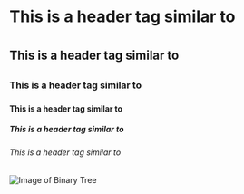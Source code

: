 # This is a header tag similar to <H1>
## This is a header tag similar to <H2>
### This is a header tag similar to <H3>
#### This is a header tag similar to <H4>
##### This is a header tag similar to <H5>
###### This is a header tag similar to <H6>

![Image of Binary Tree](https://encrypted-tbn0.gstatic.com/images?q=tbn:ANd9GcQ4SZib7cpLdWMa2JgF_Ix50y2PJ0LgHTxE9Q&usqp=CAU)
